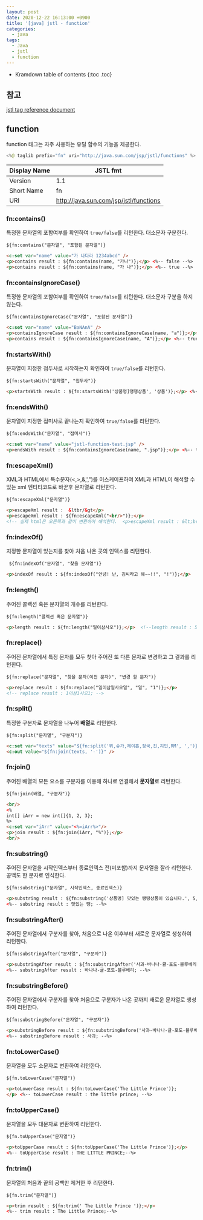 ```yaml
---
layout: post
date: 2020-12-22 16:13:00 +0900
title: '[java] jstl - function'
categories:
  - java
tags:
  - Java
  - jstl
  - function
---
```


* Kramdown table of contents
{:toc .toc}


## 참고

[jstl tag reference document](https://docs.oracle.com/javaee/5/jstl/1.1/docs/tlddocs/c/tld-summary.html)  

## function

function 태그는 자주 사용하는 유틸 함수의 기능을 제공한다.

```java
<%@ taglib prefix="fn" uri="http://java.sun.com/jsp/jstl/functions" %>
```

| Display Name | 	JSTL fmt |
|---|---|
| Version |	1.1 |
| Short Name | fn |
| URI |	http://java.sun.com/jsp/jstl/functions |


### fn:contains()

특정한 문자열의 포함여부를 확인하여 `true/false`를 리턴한다. 대소문자 구분한다.  

`${fn:contains("문자열", "포함된 문자열")}`

```html
<c:set var="name" value="가 나다라 1234abcd" />
<p>contains result : ${fn:contains(name, "가나")};</p> <%-- false --%>
<p>contains result : ${fn:contains(name, "가 나")};</p> <%-- true --%>
```

### fn:containsIgnoreCase()

특정한 문자열의 포함여부를 확인하여 `true/false`를 리턴한다. 대소문자 구분을 하지 않는다.  

`${fn:containsIgnoreCase("문자열", "포함된 문자열")}`

```html
<c:set var="name" value="BaNAnA" />
<p>containsIgnoreCase result : ${fn:containsIgnoreCase(name, "a")};</p> <%-- true --%>
<p>contains result : ${fn:containsIgnoreCase(name, "A")};</p> <%-- true --%>
```

### fn:startsWith()
문자열이 지정한 접두사로 시작하는지 확인하여 `true/false`를 리턴한다.  

`${fn:startsWith("문자열", "접두사")}`

```html
<p>startsWith result : ${fn:startsWith('상품명]땡땡상품', '상품')};</p> <%-- true --%>
```

### fn:endsWith()

문자열이 지정한 접미사로 끝나는지 확인하여 `true/false`를 리턴한다.  

`${fn:endsWith("문자열", "접미사")}`

```html
<c:set var="name" value="jstl-function-test.jsp" />
<p>endsWith result : ${fn:containsIgnoreCase(name, ".jsp")};</p> <%-- true --%>
```

### fn:escapeXml()

XML과 HTML에서 특수문자(<,>,&,',")를 이스케이프하여 XML과 HTML이 해석할 수 있는 xml 엔티티코드로 바꾼후 문자열로 리턴한다.  

`${fn:escapeXml("문자열")}`

```html
<p>escapeXml result :  &ltbr/&gt</p>
<p>escapeXml result : ${fn:escapeXml("<br/>")};</p>  
<!-- 실제 html은 오른쪽과 같이 변환하여 해석한다.  <p>escapeXml result : &lt;br/&gt;;</p>   -->

```

### fn:indexOf()

지정한 문자열이 있는지를 찾아 처음 나온 곳의 인덱스를 리턴한다.  

` ${fn:indexOf("문자열", "찾을 문자열")}`

```html
<p>indexOf result : ${fn:indexOf("안녕! 난, 김씨라고 해~~!!", "!")};</p>   <!-- indexOf result : 2 -->
```

### fn:length()

주어진 콜렉션 혹은 문자열의 개수를 리턴한다.  

`${fn:length("콜렉션 혹은 문자열")}`

```html
<p>length result : ${fn:length("일이삼사오")};</p>  <!--length result : 5;-->
```

### fn:replace()

주어진 문자열에서 특정 문자를 모두 찾아 주어진 또 다른 문자로 변경하고 그 결과를 리턴한다.  

`${fn:replace("문자열", "찾을 문자(이전 문자)", "변경 할 문자")}`

```html
<p>replace result : ${fn:replace("일이삼일사오일", "일", "1")};</p>  
<!-- replace result : 1이삼1사오1; -->
```

### fn:split()

특정한 구분자로 문자열을 나누어 **배열**로 리턴한다.  

`${fn:split("문자열", "구분자")}`

```html
<c:set var="texts" value="${fn:split('뷔,슈가,제이홉,정국,진,지민,RM', ',')}"/>
<c:out value="${fn:join(texts, '-')}" />
```

### fn:join()

주어진 배열의 모든 요소를 구분자를 이용해 하나로 연결해서 **문자열**로 리턴한다.  

`${fn:join(배열, "구분자")}`

```html
<br/>
<%
int[] iArr = new int[]{1, 2, 3};
%>
<c:set var="iArr" value="<%=iArr%>"/>
<p>join result : ${fn:join(iArr, "%")};</p>  
<br/>
```

### fn:substring()

주어진 문자열을 시작인덱스부터 종료인덱스 전(미포함)까지 문자열을 잘라 리턴한다. 공백도 한 문자로 인식한다.  

`${fn:substring("문자열", 시작인덱스, 종료인덱스)}`

```html
<p>substring result : ${fn:substring('상품명] 맛있는 땡땡상품이 있습니다.', 5, 10)};</p>
<%-- substring result : 맛있는 땡; --%>
```

### fn:substringAfter()

주어진 문자열에서 구분자를 찾아, 처음으로 나온 이후부터 새로운 문자열로 생성하여 리턴한다.  

`${fn:substringAfter("문자열", "구분자")}`

```html
<p>substringAfter result : ${fn:substringAfter('사과-바나나-귤-포도-블루베리', '-')};</p>
<%-- substringAfter result : 바나나-귤-포도-블루베리; --%>
```

### fn:substringBefore()

주어진 문자열에서 구분자를 찾아 처음으로 구분자가 나온 곳까지 새로운 문자열로 생성하여 리턴한다.  

`${fn:substringBefore("문자열", "구분자")}`

```html
<p>substringBefore result : ${fn:substringBefore('사과-바나나-귤-포도-블루베리', '-')};</p>
<%-- substringBefore result : 사과; --%>
```

### fn:toLowerCase()

문자열을 모두 소문자로 변환하여 리턴한다.  

`${fn.toLowerCase("문자열")}`

```html
<p>toLowerCase result : ${fn:toLowerCase('The Little Prince')};
</p> <%-- toLowerCase result : the little prince; --%>
```

### fn:toUpperCase()

문자열을 모두 대문자로 변환하여 리턴한다.  

`${fn.toUpperCase("문자열")}`

```html
<p>toUpperCase result : ${fn:toUpperCase('The Little Prince')};</p>
<%-- toUpperCase result : THE LITTLE PRINCE;--%>
```

### fn:trim()

문자열의 처음과 끝의 공백만 제거한 후 리턴한다.  

`${fn.trim("문자열")}`

```html
<p>trim result : ${fn:trim(' The Little Prince ')};</p>
<%-- trim result : The Little Prince;--%>
```
